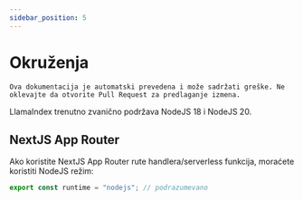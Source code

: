 ```yaml
---
sidebar_position: 5
---
```


# Okruženja

`Ova dokumentacija je automatski prevedena i može sadržati greške. Ne oklevajte da otvorite Pull Request za predlaganje izmena.`

LlamaIndex trenutno zvanično podržava NodeJS 18 i NodeJS 20.

## NextJS App Router

Ako koristite NextJS App Router rute handlera/serverless funkcija, moraćete koristiti NodeJS režim:

```js
export const runtime = "nodejs"; // podrazumevano
```
